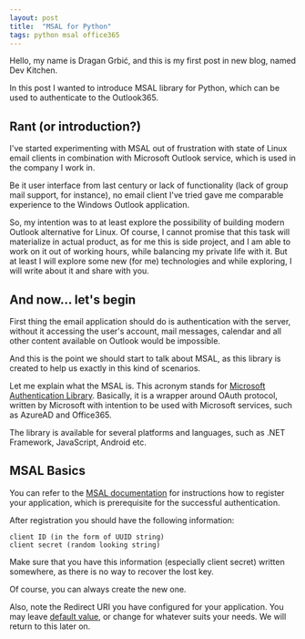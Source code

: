 ```yaml
---
layout: post
title:  "MSAL for Python"
tags: python msal office365
---
```


Hello, my name is Dragan Grbić, and this is my first post in new blog, named Dev Kitchen.

In this post I wanted to introduce MSAL library for Python, which can be used to authenticate to the Outlook365.

## Rant (or introduction?)

I've started experimenting with MSAL out of frustration with state of Linux email clients in combination with Microsoft Outlook service, which is used in the company I work in.

Be it user interface from last century or lack of functionality (lack of group mail support, for instance), no email client I've tried gave me comparable experience to the Windows Outlook application.

So, my intention was to at least explore the possibility of building modern Outlook alternative for Linux. Of course, I cannot promise that this task will materialize in actual product, as for me this is side project, and I am able to work on it out of working hours, while balancing my private life with it. But at least I will explore some new (for me) technologies and while exploring, I will write about it and share with you.

## And now... let's begin

First thing the email application should do is authentication with the server, without it accessing the user's account, mail messages, calendar and all other content available on Outlook would be impossible.

And this is the point we should start to talk about MSAL, as this library is created to help us  exactly in this kind of scenarios.

Let me explain what the MSAL is. This acronym stands for [Microsoft Authentication Library]("https://docs.microsoft.com/en-us/azure/active-directory/develop/msal-overview").
Basically, it is a wrapper around OAuth protocol, written by Microsoft with intention to be used with Microsoft services, such as AzureAD and Office365.

The library is available for several platforms and languages, such as .NET Framework, JavaScript, Android etc.

## MSAL Basics

You can refer to the [MSAL documentation]("https://docs.microsoft.com/en-us/azure/active-directory/develop/msal-overview") for instructions how to register your application, which is prerequisite for the successful authentication.

After registration you should have the following information:
```
client ID (in the form of UUID string)
client secret (random looking string)
```
Make sure that you have this information (especially client secret) written somewhere, as 
there is no way to recover the lost key. 

Of course, you can always create the new one.

Also, note the Redirect URI you have configured for your application. You may leave [default value]("https://login.microsoftonline.com/common/oauth2/nativeclient), or change for whatever suits your needs. We will return to this later on.


